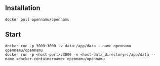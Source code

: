 ## Installation
```
docker pull opennamu/opennamu
```

## Start
```
docker run -p 3000:3000 -v data:/app/data --name opennamu opennamu/opennamu
docker run -p <host-port>:3000 -v <host-data_directory>:/app/data --name <docker-containername> opennamu/opennamu
```